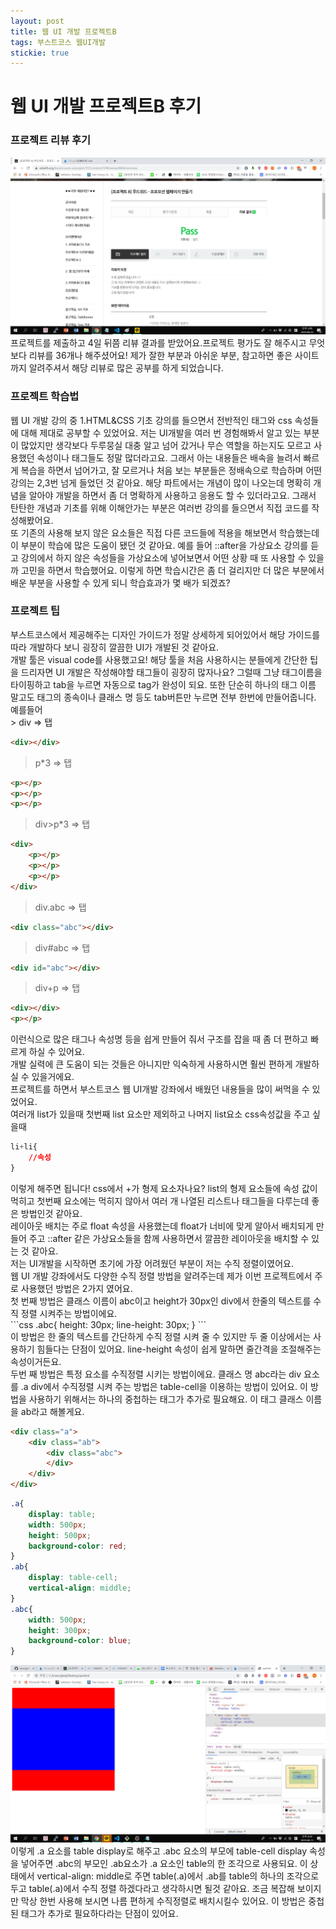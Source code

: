 ```yaml
---
layout: post
title: 웹 UI 개발 프로젝트B 
tags: 부스트코스 웹UI개발
stickie: true
---
```

<h1>웹 UI 개발 프로젝트B 후기</h1>
<h3>프로젝트 리뷰 후기</h3>

<img src="/img/a3_pass.png" />
<div>프로젝트를 제출하고 4일 뒤쯤 리뷰 결과를 받았어요.프로젝트 평가도 잘 해주시고 무엇보다 리뷰를 36개나 해주셨어요!
제가 잘한 부분과 아쉬운 부분, 참고하면 좋은 사이트까지 알려주셔서 해당 리뷰로 많은 공부를 하게 되었습니다.</div>

<h3>프로젝트 학습법</h3>
<div>웹 UI 개발 강의 중 1.HTML&CSS 기초 강의를 들으면서 전반적인 태그와 css 속성들에 대해 제대로 공부할 수 있었어요. 
저는 UI개발을 여러 번 경험해봐서 알고 있는 부분이 많았지만 생각보다 두루뭉실 대충 알고 넘어 갔거나 무슨 역할을 하는지도 모르고 사용했던 속성이나 태그들도
정말 많더라고요. 그래서 아는 내용들은 배속을 늘려서 빠르게 복습을 하면서 넘어가고, 잘 모르거나 처음 보는 부분들은 정배속으로 학습하며 어떤 강의는 2,3번 넘게 들었던 것 같아요.
해당 파트에서는 개념이 많이 나오는데 명확히 개념을 알아야 개발을 하면서 좀 더 명확하게 사용하고 응용도 할 수 있더라고요. 그래서 탄탄한 개념과 기초를 위해 이해안가는 부분은
여러번 강의를 들으면서 직접 코드를 작성해봤어요.<br /> 또 기존의 사용해 보지 않은 요소들은 직접 다른 코드들에 적용을 해보면서 학습했는데 이 부분이 학습에 많은 도움이 됐던 것 같아요.
예를 들어 ::after을 가상요소 강의를 듣고 강의에서 하지 않은 속성들을 가상요소에 넣어보면서 어떤 상황 때 또 사용할 수 있을까 고민을 하면서 학습했어요. 이렇게 하면 학습시간은 좀 
더 걸리지만 더 많은 부분에서 배운 부분을 사용할 수 있게 되니 학습효과가 몇 배가 되겠죠?
</div>

<h3>프로젝트 팁</h3>
<div>부스트코스에서 제공해주는 디자인 가이드가 정말 상세하게 되어있어서 해당 가이드를 따라 개발하다 보니 굉장히 깔끔한 UI가 개발된 것 같아요.<br />
개발 툴은 visual code를 사용했고요! 해당 툴을 처음 사용하시는 분들에게 간단한 팁을 드리자면 UI 개발은 작성해야할 태그들이 굉장히 많자나요? 그럴때 그냥 태그이름을 타이핑하고 tab을 누르면 자동으로 tag가 완성이 되요. 또한 단순히 하나의 태그 이름 말고도 태그의 종속이나 클래스 명 등도 tab버튼만 누르면 전부 한번에 만들어줍니다. 예를들어
</div>
> div => 탭

```html
<div></div>
```

> p*3 => 탭

```html
<p></p> 
<p></p> 
<p></p>
```

> div>p*3 => 탭

```html
<div> 
    <p></p>
    <p></p>
    <p></p> 
</div>
```

> div.abc => 탭

```html
<div class="abc"></div>
```

> div#abc => 탭

```html
<div id="abc"></div>
```


> div+p => 탭

```html
<div></div>
<p></p>
```

<div>이런식으로 많은 태그나 속성명 등을 쉽게 만들어 줘서 구조를 잡을 때 좀 더 편하고 빠르게 하실 수 있어요.<br />
개발 실력에 큰 도움이 되는 것들은 아니지만 익숙하게 사용하시면 훨씬 편하게 개발하실 수 있을거에요.<br />
프로젝트를 하면서 부스트코스 웹 UI개발 강좌에서 배웠던 내용들을 많이 써먹을 수 있었어요.<br />
여러개 list가 있을때 첫번째 list 요소만 제외하고 나머지 list요소 css속성값을 주고 싶을때</div>

```css
li+li{
    //속성
}
```

<div>
이렇게 해주면 됩니다! css에서 +가 형제 요소자나요? list의 형제 요소들에 속성 값이 먹히고 첫번째 요소에는 먹히지 않아서 여러 개 나열된 리스트나
태그들을 다루는데 좋은 방법인것 같아요.<br />
레이아웃 배치는 주로 float 속성을 사용했는데 float가 너비에 맞게 알아서 배치되게 만들어 주고 ::after 같은 가상요소들을 함께 사용하면서
깔끔한 레이아웃을 배치할 수 있는 것 같아요.<br />
저는 UI개발을 시작하면 초기에 가장 어려웠던 부분이 저는 수직 정렬이였어요.<br />
웹 UI 개발 강좌에서도 다양한 수직 정렬 방법을 알려주는데 제가 이번 프로젝트에서 주로 사용했던 방법은 2가지 였어요.<br />
첫 번째 방법은 클래스 이름이 abc이고 height가 30px인 div에서 한줄의 텍스트를 수직 정렬 시켜주는 방법이에요.

</div>
```css
.abc{
    height: 30px;
    line-height: 30px;
}
```
<div>이 방법은 한 줄의 텍스트를 간단하게 수직 정렬 시켜 줄 수 있지만 두 줄 이상에서는 사용하기 힘들다는 단점이 있어요. 
line-height 속성이 쉽게 말하면 줄간격을 조절해주는 속성이거든요.<br />
두번 째 방법은 특정 요소를 수직정렬 시키는 방법이에요. 클래스 명 abc라는 div 요소를 .a div에서 수직정렬 시켜 주는 방법은 table-cell을 이용하는 방법이 있어요.
이 방법을 사용하기 위해서는 하나의 중첩하는 태그가 추가로 필요해요. 이 태그 클래스 이름을 ab라고 해볼게요.
</div>

```html
<div class="a">
    <div class="ab">
        <div class="abc">
        </div>
    </div>
</div>
```

```css
.a{
    display: table;
    width: 500px;
    height: 500px;
    background-color: red;
}
.ab{
    display: table-cell;
    vertical-align: middle;
}
.abc{
    width: 500px;
    height: 300px;
    background-color: blue;
}
```
<img src="/img/verti.png" />
<div>
이렇게 .a 요소를 table display로 해주고 .abc 요소의 부모에 table-cell display 속성을 넣어주면
.abc의 부모인 .ab요소가 .a 요소인 table의 한 조각으로 사용되요. 이 상태에서 vertical-align: middle로 주면 table(.a)에서 .ab를 table의 하나의 조각으로 두고 table(.a)에서 
수직 정렬 하겠다라고 생각하시면 될것 같아요. 조금 복잡해 보이지만 막상 한번 사용해 보시면 나름 편하게 수직정렬로 배치시킬수 있어요. 이 방법은 중첩된 태그가 추가로 필요하다라는
단점이 있어요.
</div>